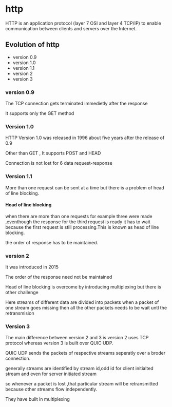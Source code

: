 # http

HTTP is an application protocol (layer 7 OSI and layer 4 TCP/IP) to enable communication between clients and servers over the Internet.

## Evolution of http

- version 0.9
- version 1.0
- version 1.1
- version 2
- version 3

### version 0.9

The TCP connection gets terminated immedietly after the response

It supports only the GET method

### Version 1.0

HTTP Version 1.0 was released in 1996 about five years after the release of 0.9

Other than GET , It supports POST and HEAD

Connection is not lost for 6 data request-response

### Version 1.1

More than one request can be sent at a time but there is a problem of head of line blocking.

#### Head of line blocking

when there are more than one requests for example three were made ,eventhough the response for the third request is ready it has to wait because the first request is still processing.This is known as head of line blocking.

the order of response has to be maintained.

### version 2

It was introduced in 2015

The order of the response need not be maintained

Head of line blocking is overcome by introducing multiplexing but there is other challenge

Here streams of different data are divided into packets when a packet of one stream goes missing then all the other packets needs to be wait untl the retransmision

### Version 3

The main difference between version 2 and 3 is version 2 uses TCP protocol whereas version 3 is built over QUIC UDP.

QUIC UDP sends the packets of respective streams seperatly over a broder connection.

generally streams are identified by stream id,odd id for client initialted stream and even for server initiated stream

so whenever a packet is lost ,that particular stream will be retransmitted because other streams flow independently.

They have built in multiplexing
